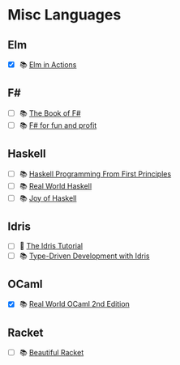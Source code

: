 # Misc Languages

## Elm
- [x] 📚 [Elm in Actions](https://www.manning.com/books/elm-in-action)

## F#
- [ ] 📚 [The Book of F#](https://nostarch.com/fsharp)
- [ ] 📚 [F# for fun and profit](https://fsharpforfunandprofit.com/)

## Haskell
- [ ] 📚 [Haskell Programming From First Principles](https://haskellbook.com/)
- [ ] 📚 [Real World Haskell](http://book.realworldhaskell.org/)
- [ ] 📚 [Joy of Haskell](https://joyofhaskell.com/)

## Idris
- [ ] 🔗 [The Idris Tutorial](http://docs.idris-lang.org/en/latest/tutorial/index.html)
- [ ] 📚 [Type-Driven Development with Idris](https://www.manning.com/books/type-driven-development-with-idris)

## OCaml
- [x] 📚 [Real World OCaml 2nd Edition](http://dev.realworldocaml.org/)

## Racket
- [ ] 📚 [Beautiful Racket](https://beautifulracket.com/)
